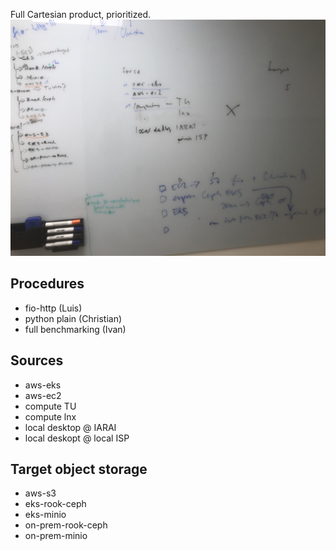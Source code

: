 Full Cartesian product, prioritized.
![discussion](doc/IMG_8262.jpg)


Procedures
----------
- fio-http (Luis)
- python plain (Christian)
- full benchmarking (Ivan)

Sources
-------

- aws-eks
- aws-ec2
- compute TU
- compute lnx
- local desktop @ IARAI
- local deskopt @ local ISP

Target object storage
---------------------
- aws-s3
- eks-rook-ceph
- eks-minio
- on-prem-rook-ceph
- on-prem-minio
